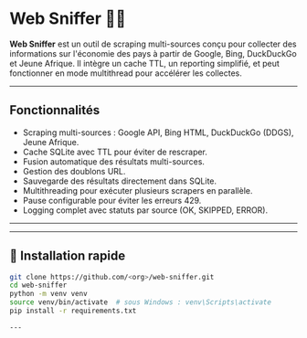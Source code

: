 # Web Sniffer 🕵️‍♂️

**Web Sniffer** est un outil de scraping multi-sources conçu pour collecter des informations sur l'économie des pays à partir de Google, Bing, DuckDuckGo et Jeune Afrique. Il intègre un cache TTL, un reporting simplifié, et peut fonctionner en mode multithread pour accélérer les collectes.

---

## Fonctionnalités

- Scraping multi-sources : Google API, Bing HTML, DuckDuckGo (DDGS), Jeune Afrique.
- Cache SQLite avec TTL pour éviter de rescraper.
- Fusion automatique des résultats multi-sources.
- Gestion des doublons URL.
- Sauvegarde des résultats directement dans SQLite.
- Multithreading pour exécuter plusieurs scrapers en parallèle.
- Pause configurable pour éviter les erreurs 429.
- Logging complet avec statuts par source (OK, SKIPPED, ERROR).

---
---
## 🚀 Installation rapide

```bash
git clone https://github.com/<org>/web-sniffer.git
cd web-sniffer
python -m venv venv
source venv/bin/activate  # sous Windows : venv\Scripts\activate
pip install -r requirements.txt

---
